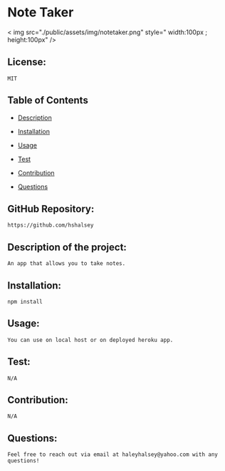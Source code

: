 # Note Taker 
< img src="./public/assets/img/notetaker.png" style=" width:100px ; height:100px" />
## License:
    
    MIT 

## Table of Contents 

* [Description](#description)

* [Installation](#installation)

* [Usage](#usage)

* [Test](#test)

* [Contribution](#contribution)

* [Questions](#questions)
   
## GitHub Repository:

    https://github.com/hshalsey 
    

## Description of the project:

    An app that allows you to take notes. 


## Installation:

    npm install 


## Usage:
    
    You can use on local host or on deployed heroku app. 


## Test: 
    
    N/A


## Contribution: 
    
    N/A


## Questions: 
    
    Feel free to reach out via email at haleyhalsey@yahoo.com with any questions!